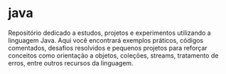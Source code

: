 # java
Repositório dedicado a estudos, projetos e experimentos utilizando a linguagem Java. Aqui você encontrará exemplos práticos, códigos comentados, desafios resolvidos e pequenos projetos para reforçar conceitos como orientação a objetos, coleções, streams, tratamento de erros, entre outros recursos da linguagem.

